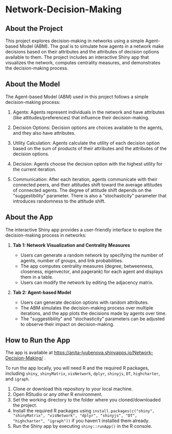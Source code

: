 # Network-Decision-Making

## About the Project

This project explores decision-making in networks using a simple Agent-based Model (ABM). The goal is to simulate how agents in a network make decisions based on their attributes and the attributes of decision options available to them. The project includes an interactive Shiny app that visualizes the network, computes centrality measures, and demonstrates the decision-making process.

## About the Model

The Agent-based Model (ABM) used in this project follows a simple decision-making process:

1. Agents: Agents represent individuals in the network and have attributes (like attitudes/preferences) that influence their decision-making.

2. Decision Options: Decision options are choices available to the agents, and they also have attributes.

3. Utility Calculation: Agents calculate the utility of each decision option based on the sum of products of their attributes and the attributes of the decision options.

4. Decision: Agents choose the decision option with the highest utility for the current iteration.

5. Communication: After each iteration, agents communicate with their connected peers, and their attitudes shift toward the average attitudes of connected agents. The degree of attitude shift depends on the "suggestibility" parameter. There is also a "stochasticity" parameter that introduces randomness to the attitude shift.

## About the App

The interactive Shiny app provides a user-friendly interface to explore the decision-making process in networks:

1. **Tab 1: Network Visualization and Centrality Measures**
   - Users can generate a random network by specifying the number of agents, number of groups, and link probabilities.
   - The app computes centrality measures (degree, betweenness, closeness, eigenvector, and pagerank) for each agent and displays them in a table.
   - Users can modify the network by editing the adjacency matrix.

2. **Tab 2: Agent-based Model**
   - Users can generate decision options with random attributes.
   - The ABM simulates the decision-making process over multiple iterations, and the app plots the decisions made by agents over time.
   - The "suggestibility" and "stochasticity" parameters can be adjusted to observe their impact on decision-making.

## How to Run the App
The app is available at https://anita-lyubenova.shinyapps.io/Network-Decision-Making/ .

To run the app locally, you will need R and the required R packages, including `shiny`, `shinyMatrix`, `visNetwork`, `dplyr`, `shinyjs`, `DT`, `highcharter`, and `igraph`. 

1. Clone or download this repository to your local machine.
2. Open RStudio or any other R environment.
3. Set the working directory to the folder where you cloned/downloaded the project.
4. Install the required R packages using `install.packages(c("shiny", "shinyMatrix", "visNetwork", "dplyr", "shinyjs", "DT", "highcharter", "igraph"))` if you haven't installed them already.
5. Run the Shiny app by executing `shiny::runApp()` in the R console.

